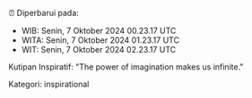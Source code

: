 ⏰ Diperbarui pada:
- WIB: Senin, 7 Oktober 2024 00.23.17 UTC
- WITA: Senin, 7 Oktober 2024 01.23.17 UTC
- WIT: Senin, 7 Oktober 2024 02.23.17 UTC

Kutipan Inspiratif:
"The power of imagination makes us infinite."


Kategori: inspirational

